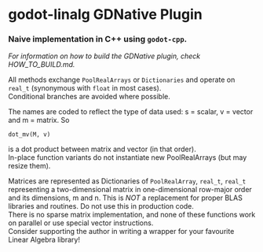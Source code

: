 # godot-linalg GDNative Plugin
### Naive implementation in C++ using `godot-cpp`.

*For information on how to build the GDNative plugin, check HOW_TO_BUILD.md.*

All methods exchange `PoolRealArrays` or `Dictionaries` and operate on `real_t` (synonymous with `float` in most cases). \
Conditional branches are avoided where possible.

The names are coded to reflect the type of data used: s = scalar, v = vector and m = matrix. So

    dot_mv(M, v)

is a dot product between matrix and vector (in that order). \
In-place function variants do not instantiate new PoolRealArrays (but may resize them).

Matrices are represented as Dictionaries of `PoolRealArray`, `real_t`, `real_t` representing a two-dimensional matrix in one-dimensional row-major order and its dimensions, m and n.
This is *NOT* a replacement for proper BLAS libraries and routines. Do not use this in production code. \
There is no sparse matrix implementation, and none of these functions work on parallel or use special vector instructions. \
Consider supporting the author in writing a wrapper for your favourite Linear Algebra library!
